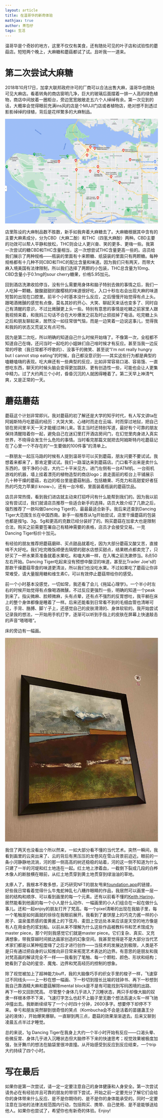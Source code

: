 ```yaml
---
layout: article
title: 在温哥华的新奇体验
mathjax: true
author: 茶包仔
tags: 生活
---
```

温哥华是个奇妙的地方，这里不仅仅有美食，还有随处可见的叶子店和试验性的蘑菇店。短短两个晚上，大麻糖和蘑菇都试了试。且听我一一道来。
<!--more--> 

# 第二次尝试大麻糖

2018年10月17日，加拿大联邦政府许可的厂商可以合法出售大麻，温哥华也随处可见大麻店。看着转角的商店窗明几净，巨大的玻璃后面摆着一排一人高的绿色植物，商店中间放着一圈柜台，旁边宽宽敞敞走五六个人绰绰有余。第一次见到的话，大概率会觉得眼前充满ins风的店是个MUJI门店或者植物店，绝对想不到透过影影绰绰的绿植，背后是花样繁多的大麻制品。

![dispenser_map.png](/assets/images/2022-02-26/dispenser_map.png "dispenser_map.png")

店里陈设的大麻制品数不胜数，新手如我奔着大麻糖去了。大麻糖根据其中含有的主要大麻素成分，分为CBD（大麻二酚）和THC（四氢大麻酚）两种。CBD主要的功效可以帮人平静和放松，THC则会让人更兴奋、笑的更多、更嗨一些。我第一次尝试的糖CBD和THC含量相当，这一次想尝试THC含量更高一些的。店员给我们展示了两种规格——瓶装的里面有十来颗糖、纸袋装的里面只有两颗糖。每种规格都有十几种不同CBD和THC的配比含量和味道。因为我们只有两天，而带大麻入境美国有法律限制，所以我们选择了两颗的小包装，THC总含量为10mg、CBD含量小于0.1mg的sour cherry糖果，价格5.95加元。

回到酒店洗漱收拾停当，没有什么需要用身体和脑子特别去做的事情之后，我们一人吃掉一颗糖。酸酸甜甜的酸樱桃的味道很好吃，入口十秒左右会出现大麻的味道短暂的出现在口腔里。前半个小时基本没什么反应，之后慢慢开始觉得有点上头。跟喝酒微醺的感觉有点像，莫名其妙的开心、大笑、聊起天来话也变多了、同时自己有清醒的意识，不过比微醺更上头一些。特别有意思的事情是吃糖之前家里人跟我视频来着，和我妈三句话不合在大吵爆发之前及时止损挂掉了电话。吃完糖上头之后和朋友聊起来，居然没一如往常很气恼，而是一边笑着一边说这事儿，觉得我和我妈的状态又荒诞又有点可怜。

因为是第二次吃，所以明确的知道自己什么时候开始嗨了。不像第一次，全程都不知道自己在嗨，还问当时一起吃的小姐妹们自己啥时候才有反应。甚至当我一边反常的哼歌（我日常都不哼歌的）、没事干的微笑、甚至说“I'm not really hungry but I cannot stop eating”的时候，自己都没意识到——其实这些行为都是典型的嗑糖嗑嗨的表现。吃大麻还有一些典型的反应，比如非常容易口渴、容易饿、一直想吃东西，聊天的时候头脑会变得更加跳跃、更有创造性一些，可能也会让人更集中精力。过了大约两三个小时，昏昏沉沉的人就困得睡着了。第二天早上神清气爽，又是正常的一天。

# 蘑菇蘑菇

蘑菇这个计划非常即兴。我对蘑菇的初了解还是大学的知乎时代，有人写文讲ta在阿姆斯特丹吃蘑菇的经历：大哭大笑、心绪时而走在云端、时而穿过地狱，把自己锁在房间里半天一天才能缓过神儿来。答主当时还特别写道，最好有个可靠的朋友保持清醒陪着你一起，避免自己在迷幻里打开酒店房间门，在幻觉里肉身进入真实世界，不晓得会发生什么危险的事情。当时看完那篇文就把去阿姆斯特丹吃蘑菇记在了心里一个不存在的“一生要做的100件事”的清单上。

一群朋友一起压马路的时候有人提到温哥华可以买到蘑菇，朋友问要不要试试。我想着来都来了，那肯定要试试。我们一路溜达来到蘑菇店。门口看不出来是卖什么东西的，很干净的小店，大约二十平米见方。进门左侧有一台ATM机、一台街机游戏的机器，墙上挂着漂亮的植物造型的商店logo；直走面前的柜台上平铺展示几十种干燥的蘑菇，右边的柜台里是蘑菇制品，包括糖果、巧克力和高甜爱好者狂热的巧克力苹果(I know~)，还有一台冷柜，里面装着瓶装的蘑菇饮品。

店员非常热情，看到我们进店就主动来打招呼问有什么能帮到我们的。因为我以前没有尝试过，我们就请店员推荐一些适合新手的选择。店员大致介绍了几款之后，强烈推荐了一款叫做Dancing Tiger的，最最最适合新手。我后来还查到Dancing Tiger大范围生长在中国西南。新手一般推荐从1g开始尝试，店里干燥蘑菇的包装也都是按1g、3g、5g和更高的克数已经分装好了的。购买蘑菇在加拿大也是限制合法，购买之前需要签署自己有精神需要的表格，店员才会接受交易。一克Dancing Tiger标价十加元。

有经验的朋友推荐把蘑菇磨碎、买点甜品就着吃，因为大部分蘑菇又酸又苦，直接啃不大好吃。我们吃完晚饭顺便去隔壁的甜水店想买甜点，结果糕点都卖完了，只好买了一杯水果茶准备就着水果吃。和嗑大麻一样，在入嘴之前洗漱停当。8点50左右开始。Dancing Tiger吃起来没有预想中酸涩的味道，甚至比Trader Joe's的那款干燥蘑菇零食的味道更清淡，所以我们也没吃水果。不过如果吃了蘑菇让你非常难受，请大量服用糖和维生素C，可以有效停止蘑菇带给你的感受。

前一个小时基本没感觉，一切如常，我还看了会儿《拖延心理学》。一个半小时左右的时候开始觉得有点像喝酒微醺，不过反应更强烈一些，明确的知道一个peak到来了。指尖微麻、脸颊微麻，头有点晕，还有点不强烈的反胃想吐，我平躺在床上的整个身体都像是睡着了一样。后来还能看到日常看不到的毛细血管也清晰可见，手背、胳膊、脚丫子上，还感觉自己的皮肤滑滑的、身体软软的。我开始尝试记录我的想法，一开始用手机打字，逐渐可以听到手指上的皮肤在屏幕上快速敲击的声音“嗒嗒嗒”。

床的旁边有一幅画。

![image_in_hotel](/assets/images/2022-02-26/image_in_hotel.jpg "image_in_hotel")

我住了两天也没看出个所以然来，一如大部分看不懂的当代艺术。突然一瞬间，我看到画里的云突出来了、云的背后有黑压压的龙卷风在雪山背景前迫近。眼前的一条小河静静地流淌，河的那一侧高高的树还稳稳的站着，河的这一侧不知道为什么只建了一半的河堤和红土地连在一起。红土地上渗着血，一截倒下裂成几段的白桦木像人的断肢横在眼前，从红土地贯穿到黄土地贯穿到绿油油的草地。

太瘆人了，我根本不敢多想，正巧研究NFT的朋友甩来[foundation.app](https://foundation.app/)的链接，好些我日常看着觉得什么牛鬼蛇神乱七八糟炸眼睛的作品，我居然可以画里一层一层的结构和顺序、可以看到画里的每一个元素。还有以前看不懂的[Keith Haring](https://artsandculture.google.com/entity/keith-haring/m01sl6w?hl=en)，居然能看到他画的每一个小人是什么动作、一幅画里的小人们组合在一起在做什么事儿。还和一起enjoy的朋友打开了梵高。每一个pixel清晰的出现在我脑子里，每一个笔触是如何画就的徐徐在我眼前展开。我看到了姜饼屋上的巧克力酱一样的小房子、温泉蛋质感的蛋黄酱上的下弦月、麦田上空远处本来应该是天空的地方像是有人在用金色的浆划船。以前从来不理解为什么这些作品被教科书和艺术馆成为master piece，那个时刻我感觉它们就是master piece。它们复杂、真实、又充满想象，带我穿越时间抵达画家创造的幻象空间。我甚至觉得是不是大部分当代艺术家们都是以某种程度嗨了之后才进行创作——当技术的发展达到极限，人类是不是只有通过把自身的认知推向非日常来拓宽艺术表达的边界。有意思的是朋友和我对梵高画的解读完全不一样——我看到了笔触、每一个颗粒、颜色、形状和结构；她看到了会动的星空、魔鬼、边界和梵高经历的控制的想象。

除了视觉被加上了超神能力buff，我的大脑像巧手的织女手里的梭子一样，飞速穿过不同线头——上一秒在想一幅画、下一秒切到擅长比喻的钱钟书、再下一秒想到我自己靠酒精大麻和蘑菇解除mental block是不是有可能找到写码困境的出路、再下一秒又回到梵高。 尽管整个身体几乎进入了沉睡状态，两只手却像大脑的奴隶一样根本停不下来，飞速打字怎么也赶不上脑子里无数个想法高速火车一样飞驰冲撞出去。我断断续续写了一个小时四十分钟，2600多字。想要停下却停不下来。幸亏和朋友突然聊到很奇怪的笑点（Kombucha会不会是活着的苗疆蛊王分泌的液体），开始爆笑爆聊。一直聊到两三点，蘑菇的效果渐渐退去。后来又聊到凌晨五点半过才睡觉。

总的来说，1g Dancing Tiger在我身上大约一个半小时开始有反应——口渴头晕、些微反胃、身体几乎进入沉睡状态但大脑停不下来的快速思考；视觉效果被极度加强，张牙舞爪的想法在脑袋里很冲直撞。从开始感受到反应到反应结束，一个trip大约持续了四个小时。

# 写在最后

如果你是第一次尝试，请一定一定要注意自己的身体健康和人身安全。第一次尝试请务必在有经验并且可靠的朋友的带领下尝试，开始之前一定要充分了解它们会给你的身体带来什么反应、是不是你期待的、是不是你的身体能承受的。同时一定要注意在当地的法律法规范围内行动，包括购买、携带、自己使用、是不是能够送给他人。如果你也尝试了，希望你也有新奇的体验。Enjoy!